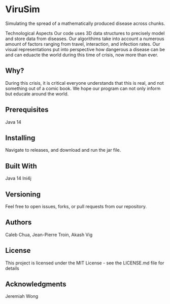 # ViruSim
Simulating the spread of a mathematically produced disease across chunks.

Technological Aspects
Our code uses 3D data structures to precisely model and store data from diseases. Our algorithims take into account a numerous amount of factors ranging from travel, interaction, and infection rates. Our visual representations put into perspective how dangerous a disease can be and can eduacte the world during this time of crisis, now more than ever.

## Why?
During this crisis, it is critical everyone understands that this is real, and not something out of a comic book. We hope our program can not only inform but educate around the world.

## Prerequisites
Java 14

## Installing
Navigate to releases, and download and run the jar file.


## Built With
Java 14
Ini4j

## Versioning
Feel free to open issues, forks, or pull requests from our repository. 

## Authors
Caleb Chua, Jean-Pierre Troin, Akash Vig

## License
This project is licensed under the MIT License - see the LICENSE.md file for details

## Acknowledgments
Jeremiah Wong
